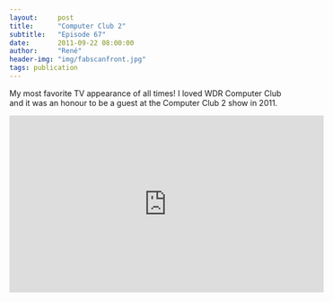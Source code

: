 ```yaml
---
layout:     post
title:      "Computer Club 2"
subtitle:   "Episode 67"
date:       2011-09-22 08:00:00
author:     "René"
header-img: "img/fabscanfront.jpg"
tags: publication
---
```

My most favorite TV appearance of all times! I loved WDR Computer Club and it was an honour to be a guest at the Computer Club 2 show in 2011.

<div class="videoWrapper">
<iframe width="560" height="315" src="https://www.youtube.com/embed/7D7YZVSRxUw?rel=0" frameborder="0" allowfullscreen></iframe>
</div>
